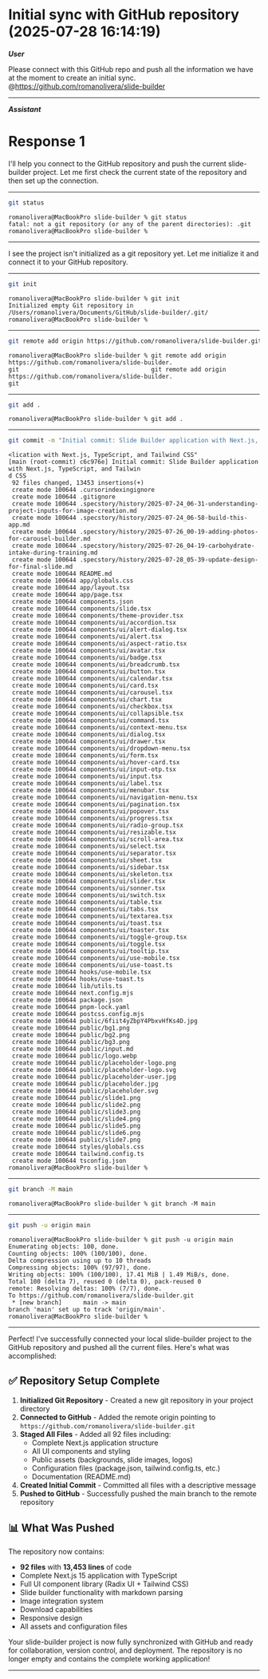 <!-- Generated by SpecStory -->

# Initial sync with GitHub repository (2025-07-28 16:14:19)

_**User**_

Please connect with this GitHub repo and push all the information we have at the moment to create an initial sync.
@https://github.com/romanolivera/slide-builder 

---

_**Assistant**_

# Response 1

I'll help you connect to the GitHub repository and push the current slide-builder project. Let me first check the current state of the repository and then set up the connection.


---

```bash
git status
```

```
romanolivera@MacBookPro slide-builder % git status
fatal: not a git repository (or any of the parent directories): .git
romanolivera@MacBookPro slide-builder %
```

---

I see the project isn't initialized as a git repository yet. Let me initialize it and connect it to your GitHub repository.


---

```bash
git init
```

```
romanolivera@MacBookPro slide-builder % git init
Initialized empty Git repository in /Users/romanolivera/Documents/GitHub/slide-builder/.git/
romanolivera@MacBookPro slide-builder %
```

---

```bash
git remote add origin https://github.com/romanolivera/slide-builder.git
```

```
romanolivera@MacBookPro slide-builder % git remote add origin https://github.com/romanolivera/slide-builder.
git                                     git remote add origin https://github.com/romanolivera/slide-builder.
git
```

---

```bash
git add .
```

```
romanolivera@MacBookPro slide-builder % git add .
```

---

```bash
git commit -m "Initial commit: Slide Builder application with Next.js, TypeScript, and Tailwind CSS"
```

```
<lication with Next.js, TypeScript, and Tailwind CSS"
[main (root-commit) c6c976e] Initial commit: Slide Builder application with Next.js, TypeScript, and Tailwin
d CSS
 92 files changed, 13453 insertions(+)
 create mode 100644 .cursorindexingignore
 create mode 100644 .gitignore
 create mode 100644 .specstory/history/2025-07-24_06-31-understanding-project-inputs-for-image-creation.md
 create mode 100644 .specstory/history/2025-07-24_06-58-build-this-app.md
 create mode 100644 .specstory/history/2025-07-26_00-19-adding-photos-for-carousel-builder.md
 create mode 100644 .specstory/history/2025-07-26_04-19-carbohydrate-intake-during-training.md
 create mode 100644 .specstory/history/2025-07-28_05-39-update-design-for-final-slide.md
 create mode 100644 README.md
 create mode 100644 app/globals.css
 create mode 100644 app/layout.tsx
 create mode 100644 app/page.tsx
 create mode 100644 components.json
 create mode 100644 components/slide.tsx
 create mode 100644 components/theme-provider.tsx
 create mode 100644 components/ui/accordion.tsx
 create mode 100644 components/ui/alert-dialog.tsx
 create mode 100644 components/ui/alert.tsx
 create mode 100644 components/ui/aspect-ratio.tsx
 create mode 100644 components/ui/avatar.tsx
 create mode 100644 components/ui/badge.tsx
 create mode 100644 components/ui/breadcrumb.tsx
 create mode 100644 components/ui/button.tsx
 create mode 100644 components/ui/calendar.tsx
 create mode 100644 components/ui/card.tsx
 create mode 100644 components/ui/carousel.tsx
 create mode 100644 components/ui/chart.tsx
 create mode 100644 components/ui/checkbox.tsx
 create mode 100644 components/ui/collapsible.tsx
 create mode 100644 components/ui/command.tsx
 create mode 100644 components/ui/context-menu.tsx
 create mode 100644 components/ui/dialog.tsx
 create mode 100644 components/ui/drawer.tsx
 create mode 100644 components/ui/dropdown-menu.tsx
 create mode 100644 components/ui/form.tsx
 create mode 100644 components/ui/hover-card.tsx
 create mode 100644 components/ui/input-otp.tsx
 create mode 100644 components/ui/input.tsx
 create mode 100644 components/ui/label.tsx
 create mode 100644 components/ui/menubar.tsx
 create mode 100644 components/ui/navigation-menu.tsx
 create mode 100644 components/ui/pagination.tsx
 create mode 100644 components/ui/popover.tsx
 create mode 100644 components/ui/progress.tsx
 create mode 100644 components/ui/radio-group.tsx
 create mode 100644 components/ui/resizable.tsx
 create mode 100644 components/ui/scroll-area.tsx
 create mode 100644 components/ui/select.tsx
 create mode 100644 components/ui/separator.tsx
 create mode 100644 components/ui/sheet.tsx
 create mode 100644 components/ui/sidebar.tsx
 create mode 100644 components/ui/skeleton.tsx
 create mode 100644 components/ui/slider.tsx
 create mode 100644 components/ui/sonner.tsx
 create mode 100644 components/ui/switch.tsx
 create mode 100644 components/ui/table.tsx
 create mode 100644 components/ui/tabs.tsx
 create mode 100644 components/ui/textarea.tsx
 create mode 100644 components/ui/toast.tsx
 create mode 100644 components/ui/toaster.tsx
 create mode 100644 components/ui/toggle-group.tsx
 create mode 100644 components/ui/toggle.tsx
 create mode 100644 components/ui/tooltip.tsx
 create mode 100644 components/ui/use-mobile.tsx
 create mode 100644 components/ui/use-toast.ts
 create mode 100644 hooks/use-mobile.tsx
 create mode 100644 hooks/use-toast.ts
 create mode 100644 lib/utils.ts
 create mode 100644 next.config.mjs
 create mode 100644 package.json
 create mode 100644 pnpm-lock.yaml
 create mode 100644 postcss.config.mjs
 create mode 100644 public/6fiit4yZbpY4PbxvHfKs4D.jpg
 create mode 100644 public/bg1.png
 create mode 100644 public/bg2.png
 create mode 100644 public/bg3.png
 create mode 100644 public/input.md
 create mode 100644 public/logo.webp
 create mode 100644 public/placeholder-logo.png
 create mode 100644 public/placeholder-logo.svg
 create mode 100644 public/placeholder-user.jpg
 create mode 100644 public/placeholder.jpg
 create mode 100644 public/placeholder.svg
 create mode 100644 public/slide1.png
 create mode 100644 public/slide2.png
 create mode 100644 public/slide3.png
 create mode 100644 public/slide4.png
 create mode 100644 public/slide5.png
 create mode 100644 public/slide6.png
 create mode 100644 public/slide7.png
 create mode 100644 styles/globals.css
 create mode 100644 tailwind.config.ts
 create mode 100644 tsconfig.json
romanolivera@MacBookPro slide-builder %
```

---

```bash
git branch -M main
```

```
romanolivera@MacBookPro slide-builder % git branch -M main
```

---

```bash
git push -u origin main
```

```
romanolivera@MacBookPro slide-builder % git push -u origin main
Enumerating objects: 100, done.
Counting objects: 100% (100/100), done.
Delta compression using up to 10 threads
Compressing objects: 100% (97/97), done.
Writing objects: 100% (100/100), 17.41 MiB | 1.49 MiB/s, done.
Total 100 (delta 7), reused 0 (delta 0), pack-reused 0
remote: Resolving deltas: 100% (7/7), done.
To https://github.com/romanolivera/slide-builder.git
 * [new branch]      main -> main
branch 'main' set up to track 'origin/main'.
romanolivera@MacBookPro slide-builder %
```

---

Perfect! I've successfully connected your local slide-builder project to the GitHub repository and pushed all the current files. Here's what was accomplished:

## ✅ Repository Setup Complete

1. **Initialized Git Repository** - Created a new git repository in your project directory
2. **Connected to GitHub** - Added the remote origin pointing to `https://github.com/romanolivera/slide-builder.git`
3. **Staged All Files** - Added all 92 files including:
   - Complete Next.js application structure
   - All UI components and styling
   - Public assets (backgrounds, slide images, logos)
   - Configuration files (package.json, tailwind.config.ts, etc.)
   - Documentation (README.md)
4. **Created Initial Commit** - Committed all files with a descriptive message
5. **Pushed to GitHub** - Successfully pushed the main branch to the remote repository

## 📊 What Was Pushed

The repository now contains:
- **92 files** with **13,453 lines** of code
- Complete Next.js 15 application with TypeScript
- Full UI component library (Radix UI + Tailwind CSS)
- Slide builder functionality with markdown parsing
- Image integration system
- Download capabilities
- Responsive design
- All assets and configuration files

Your slide-builder project is now fully synchronized with GitHub and ready for collaboration, version control, and deployment. The repository is no longer empty and contains the complete working application!

---

